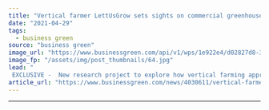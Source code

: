 ```yaml
---
title: "Vertical farmer LettUsGrow sets sights on commercial greenhouse market with new Harper Adams partnership"
date: "2021-04-29"
tags: 
  - business green
source: "business green"
image_url: "https://www.businessgreen.com/api/v1/wps/1e922e4/d02827d8-3099-48f5-b8a8-a742aab7a4ab/3/Researcher-in-aeroponic-farm-185x114.jpg"
image_fp: "/assets/img/post_thumbnails/64.jpg"
lead: "
 EXCLUSIVE -  New research project to explore how vertical farming approaches could be applied to the greenhouse sector to boost yields and curb environmental impacts ..."
article_url: "https://www.businessgreen.com/news/4030611/vertical-farmer-lettusgrow-sets-sights-commercial-greenhouse-market-harper-adams-partnership"
---
```


---
